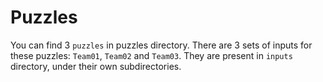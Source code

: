 # Puzzles
You can find 3 `puzzles` in puzzles directory.
There are 3 sets of inputs for these puzzles: `Team01`, `Team02` and `Team03`. They are present in `inputs` directory, under their own subdirectories.
